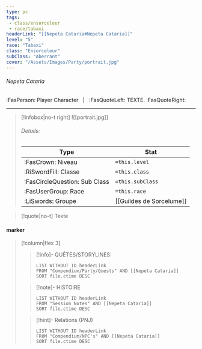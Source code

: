 ```yaml
---
type: pc
tags:
 - class/ensorceleur
 - race/tabaxi
headerLink: "[[Nepeta Cataria#Nepeta Cataria]]"
level: "5"
race: "Tabaxi"
class: "Ensorceleur"
subClass: "Aberrant"
cover: "/Assets/Images/Party/portrait.jpg"
---
```


###### Nepeta Cataria
:FasPerson: Player Character &nbsp; | &nbsp; :FasQuoteLeft: TEXTE. :FasQuoteRight:
___
> [!infobox|no-t right]
> ![[portrait.jpg]]
> ###### Details:
> | Type | Stat |
> | ---- | ---- |
> | :FasCrown: Niveau   | `=this.level` |
> | :RiSwordFill: Classe |  `=this.class`|
> | :FasCircleQuestion: Sub Class |  `=this.subClass`|
> |  :FasUserGroup: Race |  `=this.race`|
> |  :LiSwords: Groupe |  [[Guildes de Sorcelume]] |

> [!quote|no-t]
> Texte
 
#### marker
> [!column|flex 3]
>> [!info]- QUÊTES/STORYLINES:
>>```dataview
>>LIST WITHOUT ID headerLink
>>FROM "Compendium/Party/Quests" AND [[Nepeta Cataria]]
>>SORT file.ctime DESC
>
>>[!note]- HISTOIRE
>>```dataview
>>LIST WITHOUT ID headerLink
>>FROM "Session Notes" AND [[Nepeta Cataria]]
>>SORT file.ctime DESC
>
>>[!hint]- Relations (PNJ)
>>```dataview
>>LIST WITHOUT ID headerLink
>>FROM "Compendium/NPC's" AND [[Nepeta Cataria]]
>>SORT file.ctime DESC
>>
```image-layout-masonry-3

```
